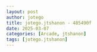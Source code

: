 ```yaml
---
layout: post
author: jotego
title: jotego.jtshanon - 485490f
date: 2025-03-07
categories: [Arcade, jtshanon]
tags: [jotego.jtshanon]
---
```


